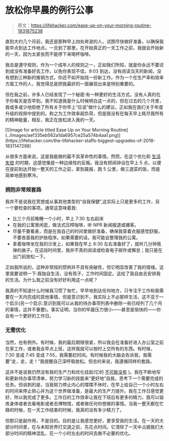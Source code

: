 # 放松你早晨的例行公事

> 原文：<https://lifehacker.com/ease-up-on-your-morning-routine-1831875238>

直到大约几个月前，我还是那种早上四处奔波的人，试图尽快做好准备，以确保我能早点到达工作地点。一旦到了那里，在开始真正的一天工作之前，我就会开始新的一天，因为太紧张而不能停下来喝杯咖啡。



我总是遵守规则，作为一个成年人的规则之一，正如我们所知，就是你永远不要迟到或没有准备好去工作，以免你表现不佳。9:03 到达，没有阅读当天的新闻，没有想到三种新的推销方式，你还不如开始找一份新工作。作为一个在生产率和效率方面工作的人，我觉得总是把我最好的一面展现出来是特别重要的。

但在我之前，许多人已经发现了一个秘密:有一种更好的生活方式。没有人真的在乎你每天是否早到。我不知道我是什么时候明白这一点的，但在过去的几个月里，我或多或少地拒绝了所有关于你早上“应该”做什么的建议，正如我在我们关于年度 升级的视频中提到的。称之为工作效率超负荷，但是我没有在每天早上耗尽我所有的精神能量，相反，我正在放松进入我的一天。

<aside data-commerce-source="inset" class="sc-16a0mhj-2 gAjHzr">[![Image for article titled Ease Up on Your Morning Routine](../Images/aef335eb562a1da6957ce25a574b4aa1.png)](https://lifehacker.com/the-lifehacker-staffs-biggest-upgrades-of-2018-1831147298)</aside>

从很多方面来说，这是我能做的最不具革命性的事情。然而，在这个优化和 [生活失控](https://lifehacker.com/these-coca-cola-hacks-are-as-pointless-as-they-are-ente-1827480241) 的时期，这感觉像是一种边缘性的反叛。我没有把闹钟设在早上 5 点，以便在提前到达开始一整天的工作之前，拿到晨报，跑 5 公里，做三道菜的饭，而是简单地感到寒冷。

### **拥抱非常规套路**

我并不是说我在冥想或从事其他类型的“自我保健”,这实际上只是更多的工作，另一个要检查的事项。通常这意味着我:

*   比三个月前晚睡一个小时，早上 7:30 左右起床
*   在我的公寓里闲逛，做法式压榨咖啡，听 NPR 新闻报道或播客。
*   尽量不要看表，而是在我自己的时间里做好准备，确保我穿着衣服感觉舒服，不要吝啬我的护肤程序。如果需要的话，我可能会整理我的公寓。
*   拿着咖啡坐在我的沙发上，如果我在早上 8:30 左右准备好了，就听几分钟我弹的曲子。在这段时间里，我并不真的阅读或检查电子邮件或懈怠；我只是在出门前放松一下。

正如我所说的，这种非常规的惯例并不具有突破性，但它明显改善了我的情绪。这里我要说明一下:我独自生活，没有孩子，工作时间固定。这给了我自由去安排我的生活。为什么我之前没有好好利用这一点呢？

我真的不知道什么时候我习惯了匆忙，早早地到达任何地方，只专注于工作和我需要在一天内完成的其他事情，但是意识到不，我实际上不必那样生活，这不亚于一个启示(另一个启示:意识到我可以从我的待办事项列表中删除一些已经列了几个月的事情，这并不重要)。事实证明，当你的早晨压力很小——甚至是愉快的——你会有一个更好的工作日。

### 无需优化

当然，也有例外。有时候，我的最后期限很紧，所以我会在准备好进入办公室之前在家工作，或者我会早点上班，这样我就可以按时上交所有的东西。有时候，7:30 变成 7:45 变成 7:55，我需要赶时间。有时候我的大脑会告诉我，我需要“走，走，走！”我提醒自己深呼吸放松。但总的来说，我遵循同样的套路。

这并不是说我仍然没有我的生产力和优化挂起(它的 [不可能没有](https://www.buzzfeednews.com/article/annehelenpetersen/millennials-burnout-generation-debt-work) )。我在不断地写和更新待办事项清单，努力学习新的技能来“更好地”自我，思考下一个需要完成的任务。但讽刺的是，当我努力停止内心的喋喋不休时，在早上给自己一个小时左右的时间来停止担心并为这个世界做准备，是最大的生产力提升。我在工作日感觉更好，所以我完成了更多。工作日的工作效率让我在下班后有更多的精力，我可以锻炼身体或者去看电影或者去博物馆，或者做任何你想做的事情。当我一整天都在忙碌的时候，在一天工作结束的时候，我真的没有多少精力了。

但那只是副作用，不是目的。目的是让我感觉更好，更享受我的生活。在一天的大部分时间里，在与未知世界打交道之前，先花点时间。它清除了一天中占据我们大部分时间的精神混乱，花一个小时左右的时间去做不必要的优化。